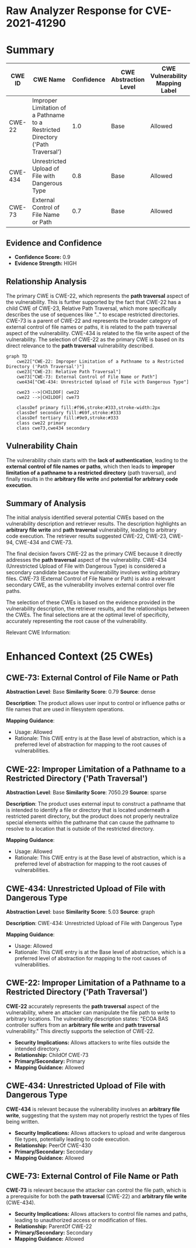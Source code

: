 # Raw Analyzer Response for CVE-2021-41290

# Summary
| CWE ID | CWE Name | Confidence | CWE Abstraction Level | CWE Vulnerability Mapping Label | CWE-Vulnerability Mapping Notes |
|---|---|---|---|---|---|
| CWE-22 | Improper Limitation of a Pathname to a Restricted Directory ('Path Traversal') | 1.0 | Base | Allowed | Primary CWE |
| CWE-434 | Unrestricted Upload of File with Dangerous Type | 0.8 | Base | Allowed | Secondary Candidate |
| CWE-73 | External Control of File Name or Path | 0.7 | Base | Allowed | Secondary Candidate |

## Evidence and Confidence

*   **Confidence Score:** 0.9
*   **Evidence Strength:** HIGH

## Relationship Analysis
The primary CWE is CWE-22, which represents the **path traversal** aspect of the vulnerability. This is further supported by the fact that CWE-22 has a child CWE of CWE-23, Relative Path Traversal, which more specifically describes the use of sequences like ".." to escape restricted directories. CWE-73 is a parent of CWE-22 and represents the broader category of external control of file names or paths, it is related to the path traversal aspect of the vulnerability. CWE-434 is related to the file write aspect of the vulnerability. The selection of CWE-22 as the primary CWE is based on its direct relevance to the **path traversal** vulnerability described.

```mermaid
graph TD
    cwe22["CWE-22: Improper Limitation of a Pathname to a Restricted Directory ('Path Traversal')"]
    cwe23["CWE-23: Relative Path Traversal"]
    cwe73["CWE-73: External Control of File Name or Path"]
    cwe434["CWE-434: Unrestricted Upload of File with Dangerous Type"]
    
    cwe23 -->|CHILDOF| cwe22
    cwe22 -->|CHILDOF| cwe73

    classDef primary fill:#f96,stroke:#333,stroke-width:2px
    classDef secondary fill:#69f,stroke:#333
    classDef tertiary fill:#9e9,stroke:#333
    class cwe22 primary
    class cwe73,cwe434 secondary
```

## Vulnerability Chain
The vulnerability chain starts with the **lack of authentication**, leading to the **external control of file names or paths**, which then leads to **improper limitation of a pathname to a restricted directory** (path traversal), and finally results in the **arbitrary file write** and **potential for arbitrary code execution**.

## Summary of Analysis
The initial analysis identified several potential CWEs based on the vulnerability description and retriever results. The description highlights an **arbitrary file write** and **path traversal** vulnerability, leading to arbitrary code execution. The retriever results suggested CWE-22, CWE-23, CWE-94, CWE-434 and CWE-73.

The final decision favors CWE-22 as the primary CWE because it directly addresses the **path traversal** aspect of the vulnerability. CWE-434 (Unrestricted Upload of File with Dangerous Type) is considered a secondary candidate because the vulnerability involves writing arbitrary files. CWE-73 (External Control of File Name or Path) is also a relevant secondary CWE, as the vulnerability involves external control over file paths.

The selection of these CWEs is based on the evidence provided in the vulnerability description, the retriever results, and the relationships between the CWEs. The final selections are at the optimal level of specificity, accurately representing the root cause of the vulnerability.

Relevant CWE Information:

# Enhanced Context (25 CWEs)

## CWE-73: External Control of File Name or Path
**Abstraction Level**: Base
**Similarity Score**: 0.79
**Source**: dense

**Description**:
The product allows user input to control or influence paths or file names that are used in filesystem operations.

**Mapping Guidance**:
- Usage: Allowed
- Rationale: This CWE entry is at the Base level of abstraction, which is a preferred level of abstraction for mapping to the root causes of vulnerabilities.

## CWE-22: Improper Limitation of a Pathname to a Restricted Directory ('Path Traversal')
**Abstraction Level**: Base
**Similarity Score**: 7050.29
**Source**: sparse

**Description**:
The product uses external input to construct a pathname that is intended to identify a file or directory that is located underneath a restricted parent directory, but the product does not properly neutralize special elements within the pathname that can cause the pathname to resolve to a location that is outside of the restricted directory.

**Mapping Guidance**:
- Usage: Allowed
- Rationale: This CWE entry is at the Base level of abstraction, which is a preferred level of abstraction for mapping to the root causes of vulnerabilities.

## CWE-434: Unrestricted Upload of File with Dangerous Type
**Abstraction Level**: base
**Similarity Score**: 5.03
**Source**: graph

**Description**:
CWE-434: Unrestricted Upload of File with Dangerous Type

**Mapping Guidance**:
- Usage: Allowed
- Rationale: This CWE entry is at the Base level of abstraction, which is a preferred level of abstraction for mapping to the root causes of vulnerabilities.

## CWE-22: Improper Limitation of a Pathname to a Restricted Directory ('Path Traversal')

**CWE-22** accurately represents the **path traversal** aspect of the vulnerability, where an attacker can manipulate the file path to write to arbitrary locations. The vulnerability description states: "ECOA BAS controller suffers from an **arbitrary file write** and **path traversal** vulnerability." This directly supports the selection of CWE-22.
*   **Security Implications:** Allows attackers to write files outside the intended directory.
*   **Relationship:** ChildOf CWE-73
*   **Primary/Secondary:** Primary
*   **Mapping Guidance:** Allowed

## CWE-434: Unrestricted Upload of File with Dangerous Type

**CWE-434** is relevant because the vulnerability involves an **arbitrary file write**, suggesting that the system may not properly restrict the types of files being written.
*   **Security Implications:** Allows attackers to upload and write dangerous file types, potentially leading to code execution.
*   **Relationship:** PeerOf CWE-430
*   **Primary/Secondary:** Secondary
*   **Mapping Guidance:** Allowed

## CWE-73: External Control of File Name or Path

**CWE-73** is relevant because the attacker can control the file path, which is a prerequisite for both the **path traversal** (CWE-22) and **arbitrary file write** (CWE-434).
*   **Security Implications:** Allows attackers to control file names and paths, leading to unauthorized access or modification of files.
*   **Relationship:** ParentOf CWE-22
*   **Primary/Secondary:** Secondary
*   **Mapping Guidance:** Allowed